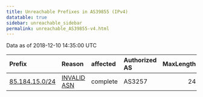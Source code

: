 ```yaml
---
title: Unreachable Prefixes in AS39855 (IPv4)
datatable: true
sidebar: unreachable_sidebar
permalink: unreachable_AS39855-v4.html
---
```


Data as of 2018-12-10 14:35:00 UTC


<div class="datatable-begin"></div>

| Prefix                                                 | Reason                                                                                                | affected   | Authorized AS   |   MaxLength | Anchor                                         |   unreachable /24s |
|:-------------------------------------------------------|:------------------------------------------------------------------------------------------------------|:-----------|:----------------|------------:|:-----------------------------------------------|-------------------:|
| [85.184.15.0/24](https://stat.ripe.net/85.184.15.0/24) | [INVALID ASN](https://rpki-validator.ripe.net/announcement-preview?asn=AS39855&prefix=85.184.15.0/24) | complete   | AS3257          |          24 | [RIPE](unreachable_RIPE_NCC_RPKI_Root-v4.html) |                  1 |

<div class="datatable-end"></div>